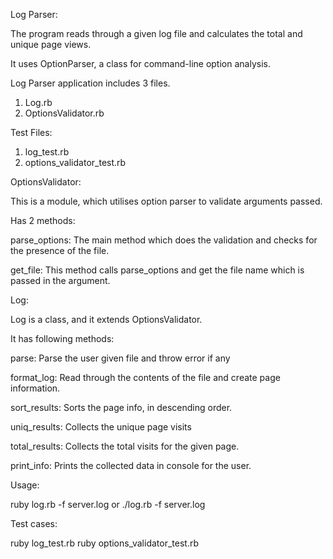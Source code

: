 Log Parser:

The program reads through a given log file and calculates
the total and unique page views.

It uses OptionParser, a class for command-line option analysis.

Log Parser application includes 3 files.
1. Log.rb
2. OptionsValidator.rb

Test Files:
1. log_test.rb
2. options_validator_test.rb


OptionsValidator:

  This is a module, which utilises option parser to validate arguments passed.

  Has 2 methods:
  
  parse_options:
    The main method which does the validation and checks for the presence of the file.
    
  get_file:
    This method calls parse_options and get the file name which is passed in the argument.

Log:

  Log is a class, and it extends OptionsValidator.

  It has following methods:

  parse:         Parse the user given file and throw error if any
  
  format_log:    Read through the contents of the file and create page information.
  
  sort_results:  Sorts the page info, in descending order.
  
  uniq_results:  Collects the unique page visits
  
  total_results: Collects the total visits for the given page.
  
  print_info:    Prints the collected data in console for the user.
  
Usage: 
  
  ruby log.rb -f server.log or ./log.rb -f server.log
  
Test cases:
  
  ruby log_test.rb
  ruby options_validator_test.rb
